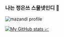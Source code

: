 
### 나는 정은쓰 스물넷인디 👋
![mazandi profile](http://mazandi.herokuapp.com/api?handle=charzim&theme=warm)

[![ My GitHub stats 📈](https://github-readme-stats.vercel.app/api?username=LJEDD2)](https://github.com/LJEDD2/github-readme-stats)
